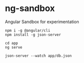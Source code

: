 # ng-sandbox
Angular Sandbox for experimentation

```
npm i -g @angular/cli
npm install -g json-server
```

```
cd app
ng serve
```

```
json-server --watch app/db.json
```